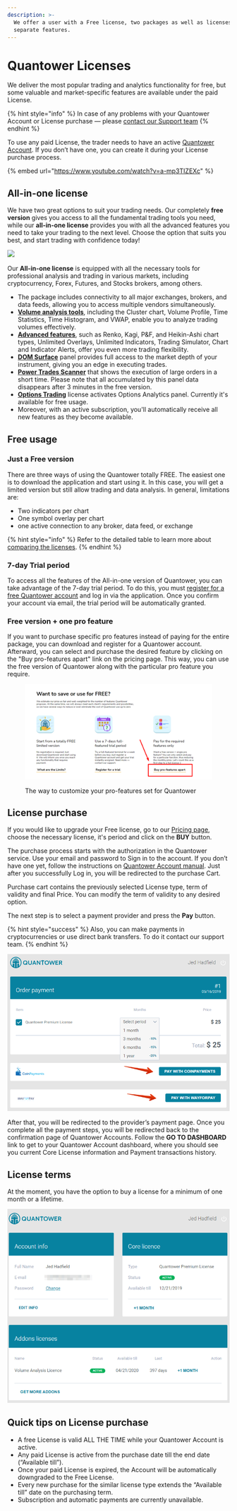 ```yaml
---
description: >-
  We offer a user with a Free license, two packages as well as licenses for
  separate features.
---
```


# Quantower Licenses

We deliver the most popular trading and analytics functionality for free, but some valuable and market-specific features are available under the paid License.

{% hint style="info" %}
In case of any problems with your Quantower Account or License purchase — please [contact our Support team](https://www.quantower.com/contact-us)
{% endhint %}

To use any paid License, the trader needs to have an active [Quantower Account](quantower-account.md). If you don’t have one, you can create it during your License purchase process.

{% embed url="https://www.youtube.com/watch?v=a-mp3TIZEXc" %}

## All-in-one license

We have two great options to suit your trading needs. Our completely **free version** gives you access to all the fundamental trading tools you need, while our **all-in-one license** provides you with all the advanced features you need to take your trading to the next level. Choose the option that suits you best, and start trading with confidence today!&#x20;

![](../.gitbook/assets/Screenshot\_1.png)

Our **All-in-one license** is equipped with all the necessary tools for professional analysis and trading in various markets, including cryptocurrency, Forex, Futures, and Stocks brokers, among others.&#x20;

* The package includes connectivity to all major exchanges, brokers, and data feeds, allowing you to access multiple vendors simultaneously.
* [**Volume analysis tools**](https://www.quantower.com/volumeanalysistools), including the Cluster chart, Volume Profile, Time Statistics, Time Histogram, and VWAP, enable you to analyze trading volumes effectively.
* [**Advanced features**](https://www.quantower.com/advancedfeatures), such as Renko, Kagi, P\&F, and Heikin-Ashi chart types, Unlimited Overlays, Unlimited Indicators, Trading Simulator, Chart and Indicator Alerts, offer you even more trading flexibility.
* [**DOM Surface**](https://www.quantower.com/blog/dom-surface-panel-for-deep-order-flow-analysis) panel provides full access to the market depth of your instrument, giving you an edge in executing trades.
* [**Power Trades Scanner**](https://help.quantower.com/analytics-panels/chart/power-trades) that shows the execution of large orders in a short time. Please note that all accumulated by this panel data disappears after 3 minutes in the free version.
* [**Options Trading**](https://www.quantower.com/options-trading-features) license activates Options Analytics panel. Currently it's available for free usage.
* Moreover, with an active subscription, you'll automatically receive all new features as they become available.

## Free usage

### Just a Free version

There are three ways of using the Quantower totally FREE. The easiest one is to download the application and start using it. In this case, you will get a limited version but still allow trading and data analysis. In general, limitations are:

* Two indicators per chart
* One symbol overlay per chart
* one active connection to any broker, data feed, or exchange

{% hint style="info" %}
Refer to the detailed table to learn more about [comparing the licenses](license-comparison.md).
{% endhint %}

### 7-day Trial period

To access all the features of the All-in-one version of Quantower, you can take advantage of the 7-day trial period. To do this, you must [register for a free Quantower account](quantower-account.md) and log in via the application. Once you confirm your account via email, the trial period will be automatically granted.

### Free version + one pro feature

If you want to purchase specific pro features instead of paying for the entire package, you can download and register for a Quantower account. Afterward, you can select and purchase the desired feature by clicking on the "Buy pro-features apart" link on the pricing page. This way, you can use the free version of Quantower along with the particular pro feature you require.



<figure><img src="../.gitbook/assets/Screenshot_2.png" alt=""><figcaption><p>The way to customize your pro-features set for Quantower</p></figcaption></figure>

## License purchase

If you would like to upgrade your Free license, go to our [Pricing page](https://www.quantower.com/pricing), choose the necessary license, it's period and click on the **BUY** button.

The purchase process starts with the authorization in the Quantower service. Use your email and password to Sign in to the account. If you don’t have one yet, follow the instructions on [Quantower Account manual](quantower-account.md). Just after you successfully Log in, you will be redirected to the purchase Cart.

Purchase cart contains the previously selected License type, term of validity and final Price. You can modify the term of validity to any desired option.

The next step is to select a payment provider and press the **Pay** button.

{% hint style="success" %}
Also, you can make payments in cryptocurrencies or use direct bank transfers. To do it contact our support team.
{% endhint %}

![Order payment for Quantower license](../.gitbook/assets/orderpayment-quantower-google-chrome-2019-05-16-11.24.10.png)

After that, you will be redirected to the provider’s payment page. Once you complete all the payment steps, you will be redirected back to the confirmation page of Quantower Accounts. Follow the **GO TO DASHBOARD** link to get to your Quantower Account dashboard, where you should see you current Core License information and Payment transactions history.

## License terms

At the moment, you have the option to buy a license for a minimum of one month or a lifetime.

![Status of your licenses in Account dashboard](../.gitbook/assets/account-dashboard-quantower.png)

## Quick tips on License purchase

* A free License is valid ALL THE TIME while your Quantower Account is active.
* Any paid License is active from the purchase date till the end date (“Available till”).
* Once your paid License is expired, the Account will be automatically downgraded to the Free License.
* Every new purchase for the similar license type extends the “Available till” date on the purchasing term.
* Subscription and automatic payments are currently unavailable.
